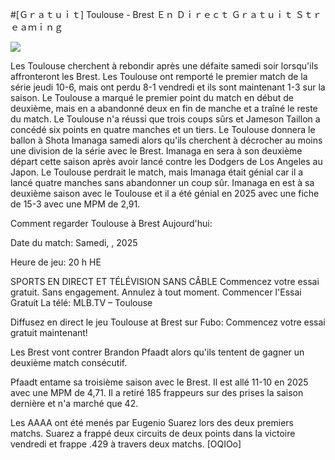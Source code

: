 #[Ｇｒａｔｕｉｔ] Toulouse - Brest Ｅｎ Ｄｉｒｅｃｔ Ｇｒａｔｕｉｔ Ｓｔｒｅａｍｉｎｇ  
  
  
[![](https://i.imgur.com/qSNzIqt.png)](https://movie.rssnews.media/LnPFVHxE.php)  
  
Les Toulouse cherchent à rebondir après une défaite samedi soir lorsqu'ils affronteront les Brest. Les Toulouse ont remporté le premier match de la série jeudi 10-6, mais ont perdu 8-1 vendredi et ils sont maintenant 1-3 sur la saison. Le Toulouse a marqué le premier point du match en début de deuxième, mais en a abandonné deux en fin de manche et a traîné le reste du match. Le Toulouse n'a réussi que trois coups sûrs et Jameson Taillon a concédé six points en quatre manches et un tiers. Le Toulouse donnera le ballon à Shota Imanaga samedi alors qu'ils cherchent à décrocher au moins une division de la série avec le Brest. Imanaga en sera à son deuxième départ cette saison après avoir lancé contre les Dodgers de Los Angeles au Japon. Le Toulouse perdrait le match, mais Imanaga était génial car il a lancé quatre manches sans abandonner un coup sûr. Imanaga en est à sa deuxième saison avec le Toulouse et il a été génial en 2025 avec une fiche de 15-3 avec une MPM de 2,91.

Comment regarder Toulouse à Brest Aujourd'hui:

Date du match: Samedi, , 2025

Heure de jeu: 20 h HE

SPORTS EN DIRECT ET TÉLÉVISION SANS CÂBLE
Commencez votre essai gratuit. Sans engagement. Annulez à tout moment.
Commencer l'Essai Gratuit
La télé: MLB.TV – Toulouse

Diffusez en direct le jeu Toulouse at Brest sur Fubo: Commencez votre essai gratuit maintenant!

Les Brest vont contrer Brandon Pfaadt alors qu'ils tentent de gagner un deuxième match consécutif.

Pfaadt entame sa troisième saison avec le Brest. Il est allé 11-10 en 2025 avec une MPM de 4,71. Il a retiré 185 frappeurs sur des prises la saison dernière et n'a marché que 42.

Les AAAA ont été menés par Eugenio Suarez lors des deux premiers matchs. Suarez a frappé deux circuits de deux points dans la victoire vendredi et frappe .429 à travers deux matchs. [OQIOo]